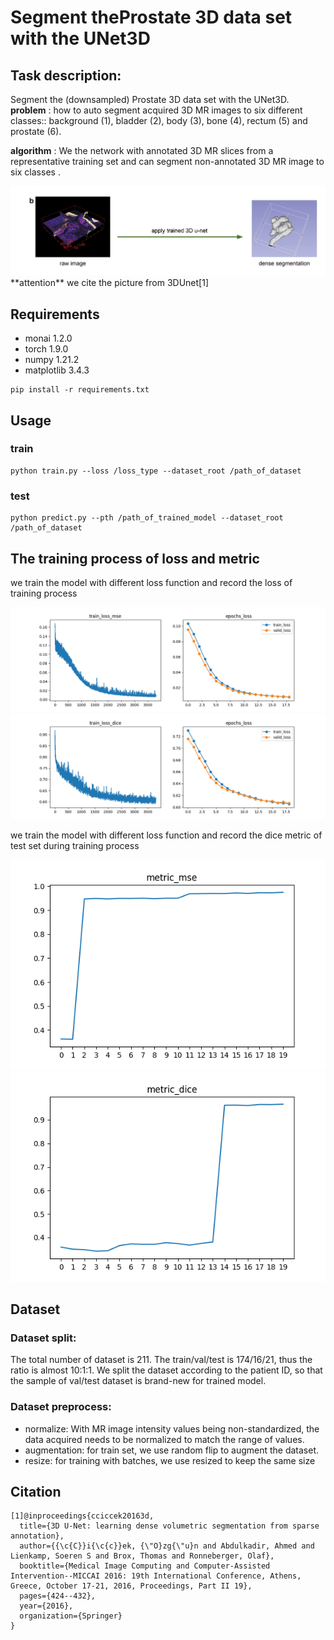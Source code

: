
# Segment theProstate 3D data set with the UNet3D

## Task description:
Segment the (downsampled) Prostate 3D data set with the UNet3D. 
**problem** : how to auto segment acquired 3D MR images to six different classes:: background (1), bladder (2), body (3), bone (4), rectum (5) and prostate (6).

**algorithm** : We the network with annotated 3D MR slices from a
representative training set and can segment non-annotated 3D MR image to six classes .

<div align="center">
  <img src="img1.png" >
</div>
**attention** we cite the picture from 3DUnet[1]

## Requirements
+ monai                          1.2.0
+ torch                          1.9.0
+ numpy                          1.21.2
+ matplotlib                     3.4.3

```
pip install -r requirements.txt
```

## Usage
### train
```
python train.py --loss /loss_type --dataset_root /path_of_dataset 
```
### test
```
python predict.py --pth /path_of_trained_model --dataset_root /path_of_dataset
```

## The training process of loss and metric 
we train the model with different loss function and record the loss of training process
<div align="center">
  <img src="train_loss_mse1.png" >
</div>
<div align="center">
  <img src="train_loss_dice1.png" >
</div>

we train the model with different loss function and record the dice metric of test set  during training process
<div align="center">
  <img src="metric_mse.png" >
</div>
<div align="center">
  <img src="metric_dice.png" >
</div>

## Dataset

### Dataset split:
The total number of dataset is 211. The train/val/test is 174/16/21, thus the ratio is almost 10:1:1. We split the dataset according to the patient ID, so that the sample of val/test dataset is brand-new for trained model.

### Dataset preprocess:
+ normalize: With MR image intensity values being non-standardized, the data acquired needs to be normalized to match the range of values.
+ augmentation: for train set, we use random flip to augment the dataset.
+ resize: for training with batches, we use resized to keep the same size 

## Citation
```
[1]@inproceedings{cciccek20163d,
  title={3D U-Net: learning dense volumetric segmentation from sparse annotation},
  author={{\c{C}}i{\c{c}}ek, {\"O}zg{\"u}n and Abdulkadir, Ahmed and Lienkamp, Soeren S and Brox, Thomas and Ronneberger, Olaf},
  booktitle={Medical Image Computing and Computer-Assisted Intervention--MICCAI 2016: 19th International Conference, Athens, Greece, October 17-21, 2016, Proceedings, Part II 19},
  pages={424--432},
  year={2016},
  organization={Springer}
}
```

